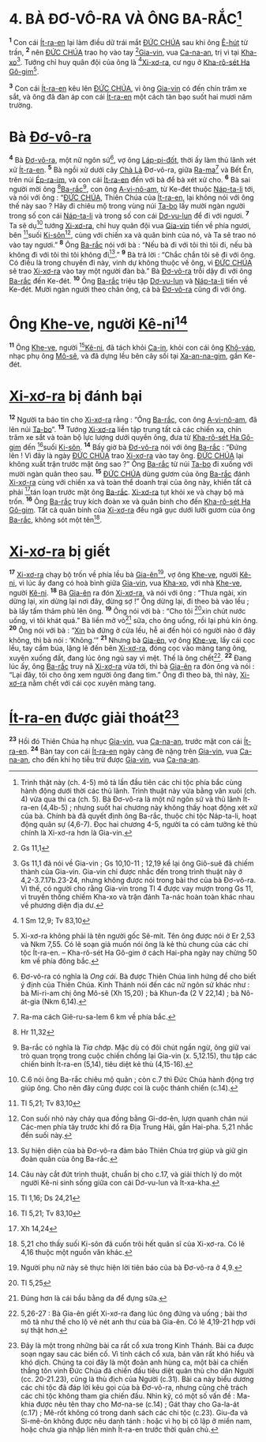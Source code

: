 # 4. BÀ ĐƠ-VÔ-RA VÀ ÔNG BA-RẮC[^1]
<sup><b>1</b></sup> Con cái [Ít-ra-en]() lại làm điều dữ trái mắt [ĐỨC CHÚA]() sau khi ông [Ê-hút]() từ trần, <sup><b>2</b></sup> nên [ĐỨC CHÚA]() trao họ vào tay [^1*][Gia-vin](), vua [Ca-na-an](), trị vì tại [Kha-xo]()[^2]. Tướng chỉ huy quân đội của ông là [^2*][Xi-xơ-ra](), cư ngụ ở [Kha-rô-sét Ha Gô-gim]()[^3].

<sup><b>3</b></sup> Con cái [Ít-ra-en]() kêu lên [ĐỨC CHÚA](), vì ông [Gia-vin]() có đến chín trăm xe sắt, và ông đã đàn áp con cái [Ít-ra-en]() một cách tàn bạo suốt hai mươi năm trường.


# Bà [Đơ-vô-ra]()
<sup><b>4</b></sup> Bà [Đơ-vô-ra](), một nữ ngôn sứ[^4], vợ ông [Láp-pi-đốt](), thời ấy làm thủ lãnh xét xử [Ít-ra-en](). <sup><b>5</b></sup> Bà ngồi xử dưới cây [Chà Là]() Đơ-vô-ra, giữa [Ra-ma]()[^5] và Bết Ên, trên núi [Ép-ra-im](), và con cái [Ít-ra-en]() đến với bà để bà xét xử cho. <sup><b>6</b></sup> Bà sai người mời ông [^3*][Ba-rắc]()[^6], con ông [A-vi-nô-am](), từ Ke-đét thuộc [Náp-ta-li]() tới, và nói với ông : “[ĐỨC CHÚA](), Thiên Chúa của [Ít-ra-en](), lại không nói với ông thế này sao ? Hãy đi chiêu mộ trong vùng núi [Ta-bo]() lấy mười ngàn người trong số con cái [Náp-ta-li]() và trong số con cái [Dơ-vu-lun]() để đi với ngươi. <sup><b>7</b></sup> Ta sẽ dụ[^7] tướng [Xi-xơ-ra](), chỉ huy quân đội vua [Gia-vin]() tiến về phía ngươi, bên [^4*]suối [Ki-sôn]()[^8], cùng với chiến xa và quân binh của nó, và Ta sẽ trao nó vào tay ngươi.” <sup><b>8</b></sup> Ông [Ba-rắc]() nói với bà : “Nếu bà đi với tôi thì tôi đi, nếu bà không đi với tôi thì tôi không đi[^9].” <sup><b>9</b></sup> Bà trả lời : “Chắc chắn tôi sẽ đi với ông. Có điều là trong chuyến đi này, vinh dự không thuộc về ông, vì [ĐỨC CHÚA]() sẽ trao [Xi-xơ-ra]() vào tay một người đàn bà.” Bà [Đơ-vô-ra]() trỗi dậy đi với ông [Ba-rắc]() đến Ke-đét. <sup><b>10</b></sup> Ông [Ba-rắc]() triệu tập [Dơ-vu-lun]() và [Náp-ta-li]() tiến về Ke-đét. Mười ngàn người theo chân ông, cả bà [Đơ-vô-ra]() cũng đi với ông.


# Ông [Khe-ve](), người [Kê-ni]()[^10]
<sup><b>11</b></sup> Ông [Khe-ve](), người [^5*][Kê-ni](), đã tách khỏi [Ca-in](), khỏi con cái ông [Khô-váp](), nhạc phụ ông [Mô-sê](), và đã dựng lều bên cây sồi tại [Xa-an-na-gim](), gần Ke-đét.


# [Xi-xơ-ra]() bị đánh bại
<sup><b>12</b></sup> Người ta báo tin cho [Xi-xơ-ra]() rằng : “Ông [Ba-rắc](), con ông [A-vi-nô-am](), đã lên núi [Ta-bo]()”. <sup><b>13</b></sup> Tướng [Xi-xơ-ra]() liền tập trung tất cả các chiến xa, chín trăm xe sắt và toàn bộ lực lượng dưới quyền ông, đưa từ [Kha-rô-sét Ha Gô-gim]() đến [^6*]suối [Ki-sôn](). <sup><b>14</b></sup> Bấy giờ bà [Đơ-vô-ra]() nói với ông [Ba-rắc]() : “Đứng lên ! Vì đây là ngày [ĐỨC CHÚA]() trao [Xi-xơ-ra]() vào tay ông. [ĐỨC CHÚA]() lại không xuất trận trước mặt ông sao ?” Ông [Ba-rắc]() từ núi [Ta-bo]() đi xuống với mười ngàn quân theo sau. <sup><b>15</b></sup> [ĐỨC CHÚA]() dùng gươm của ông [Ba-rắc]() đánh [Xi-xơ-ra]() cùng với chiến xa và toàn thể doanh trại của ông này, khiến tất cả phải [^7*]tán loạn trước mặt ông [Ba-rắc](). [Xi-xơ-ra]() tụt khỏi xe và chạy bộ mà trốn. <sup><b>16</b></sup> Ông [Ba-rắc]() truy kích đoàn xe và quân binh cho đến [Kha-rô-sét Ha Gô-gim](). Tất cả quân binh của [Xi-xơ-ra]() đều ngã gục dưới lưỡi gươm của ông [Ba-rắc](), không sót một tên[^11].


# [Xi-xơ-ra]() bị giết
<sup><b>17</b></sup> [Xi-xơ-ra]() chạy bộ trốn về phía lều bà [Gia-ên]()[^12], vợ ông [Khe-ve](), người [Kê-ni](), vì lúc ấy đang có hoà bình giữa [Gia-vin](), vua [Kha-xo](), với nhà [Khe-ve](), người [Kê-ni](). <sup><b>18</b></sup> Bà [Gia-ên]() ra đón [Xi-xơ-ra](), và nói với ông : “Thưa ngài, xin dừng lại, xin dừng lại nơi đây, đừng sợ !” Ông dừng lại, đi theo bà vào lều ; bà lấy tấm thảm phủ lên ông. <sup><b>19</b></sup> Ông nói với bà : “Cho tôi [^8*]xin chút nước uống, vì tôi khát quá.” Bà liền mở vò[^13] sữa, cho ông uống, rồi lại phủ kín ông. <sup><b>20</b></sup> Ông nói với bà : “[Xin]() bà đứng ở cửa lều, hễ ai đến hỏi có người nào ở đây không, thì bà nói : ‘Không.’” <sup><b>21</b></sup> Nhưng bà [Gia-ên](), vợ ông [Khe-ve](), lấy cái cọc lều, tay cầm búa, lặng lẽ đến bên [Xi-xơ-ra](), đóng cọc vào màng tang ông, xuyên xuống đất, đang lúc ông ngủ say vì mệt. Thế là ông chết[^14]. <sup><b>22</b></sup> Đang lúc ấy, ông [Ba-rắc]() truy nã [Xi-xơ-ra]() vừa tới, thì bà [Gia-ên]() ra đón ông và nói : “Lại đây, tôi cho ông xem người ông đang tìm.” Ông đi theo bà, thì này, [Xi-xơ-ra]() nằm chết với cái cọc xuyên màng tang.


# [Ít-ra-en]() được giải thoát[^15]
<sup><b>23</b></sup> Hồi đó Thiên Chúa hạ nhục [Gia-vin](), vua [Ca-na-an](), trước mặt con cái [Ít-ra-en](). <sup><b>24</b></sup> Bàn tay con cái [Ít-ra-en]() ngày càng đè nặng trên [Gia-vin](), vua [Ca-na-an](), cho đến khi họ tiễu trừ được [Gia-vin](), vua [Ca-na-an]().

[^1]: Trình thật này (ch. 4-5) mô tả lần đầu tiên các chi tộc phía bắc cùng hành động dưới thời các thủ lãnh. Trình thuật này vừa bằng văn xuôi (ch. 4) vừa qua thi ca (ch. 5). Bà Đơ-vô-ra là một nữ ngôn sứ và thủ lãnh Ít-ra-en (4,4b-5) ; nhưng suốt hai chương này không thấy hoạt động xét xử của bà. Chính bà đã quyết định ông Ba-rắc, thuộc chi tộc Náp-ta-li, hoạt động quân sự (4,6-7). Đọc hai chương 4-5, người ta có cảm tưởng kẻ thù chính là Xi-xơ-ra hơn là Gia-vin.
[^2]: Gs 11,1 đã nói về Gia-vin ; Gs 10,10-11 ; 12,19 kể lại ông Giô-suê đã chiếm thành của Gia-vin. Gia-vin chỉ được nhắc đến trong trình thuật này ở 4,2-3.7.17b.23-24, nhưng không được nói trong bài thơ của bà Đơ-vô-ra. Vì thế, có người cho rằng Gia-vin trong Tl 4 được vay mượn trong Gs 11, vì truyền thống chiếm Kha-xo và trận đánh Ta-nác hoàn toàn khác nhau về phương diện địa dư.
[^3]: Xi-xơ-ra không phải là tên người gốc Sê-mít. Tên ông được nói ở Er 2,53 và Nkm 7,55. Có lẽ soạn giả muốn nói ông là kẻ thù chung của các chi tộc Ít-ra-en. – Kha-rô-sét Ha Gô-gim ở cách Hai-pha ngày nay chừng 50 km về phía đông bắc.
[^4]: Đơ-vô-ra có nghĩa là *Ong cái*. Bà được Thiên Chúa linh hứng để cho biết ý định của Thiên Chúa. Kinh Thánh nói đến các nữ ngôn sứ khác như : bà Mi-ri-am chị ông Mô-sê (Xh 15,20) ; bà Khun-đa (2 V 22,14) ; bà Nô-át-gia (Nkm 6,14).
[^5]: Ra-ma cách Giê-ru-sa-lem 6 km về phía bắc.
[^6]: Ba-rắc có nghĩa là *Tia chớp*. Mặc dù có đôi chút ngần ngừ, ông giữ vai trò quan trọng trong cuộc chiến chống lại Gia-vin (x. 5,12.15), thu tập các chiến binh Ít-ra-en (5,14), tiêu diệt kẻ thù (4,15-16).
[^7]: C.6 nói ông Ba-rắc chiêu mộ quân ; còn c.7 thì Đức Chúa hành động trợ giúp ông. Cho nên đây cũng được coi là cuộc thánh chiến (c.14).
[^8]: Con suối nhỏ này chảy qua đồng bằng Gi-dơ-ên, lượn quanh chân núi Các-men phía tây trước khi đổ ra Địa Trung Hải, gần Hai-pha. 5,21 nhắc đến suối này.
[^9]: Sự hiện diện của bà Đơ-vô-ra đảm bảo Thiên Chúa trợ giúp và giữ gìn đoàn quân của ông Ba-rắc.
[^10]: Câu này cắt đứt trình thuật, chuẩn bị cho c.17, và giải thích lý do một người Kê-ni sinh sống giữa con cái Dơ-vu-lun và Ít-xa-kha.
[^11]: 5,21 cho thấy suối Ki-sôn đã cuốn trôi hết quân sĩ của Xi-xơ-ra. Có lẽ 4,16 thuộc một nguồn văn khác.
[^12]: Người phụ nữ này sẽ thực hiện lời tiên báo của bà Đơ-vô-ra ở 4,9.
[^13]: Đúng hơn là cái bầu bằng da để đựng sữa.
[^14]: 5,26-27 : Bà Gia-ên giết Xi-xơ-ra đang lúc ông đứng và uống ; bài thơ mô tả như thế cho lộ vẻ nét anh thư của bà Gia-ên. Có lẽ 4,19-21 hợp với sự thật hơn.
[^15]: Đây là một trong những bài ca rất cổ xưa trong Kinh Thánh. Bài ca được soạn ngay sau các biến cố. Vì tính cách cổ xưa, bản văn rất khó hiểu và khó dịch. Chúng ta coi đây là một đoản anh hùng ca, một bài ca chiến thắng tôn vinh Đức Chúa đã chiến đấu tiêu diệt quân thù cho dân Người (cc. 20-21.23), cũng là thù địch của Người (c.31). Bài ca này biểu dương các chi tộc đã đáp lời kêu gọi của bà Đơ-vô-ra, nhưng cũng chê trách các chi tộc không tham gia chiến đấu. Nhìn kỹ, có một số vấn đề : Ma-khia được nêu tên thay cho Mơ-na-se (c.14) ; Gát thay cho Ga-la-át (c.17) ; Mê-rốt không có trong danh sách các chi tộc (c.23). Giu-đa và Si-mê-ôn không được nêu danh tánh : hoặc vì họ bị cô lập ở miền nam, hoặc chưa gia nhập liên minh Ít-ra-en trước thời quân chủ.
[^1*]: Gs 11,1
[^2*]: 1 Sm 12,9; Tv 83,10
[^3*]: Hr 11,32
[^4*]: Tl 5,21; Tv 83,10
[^5*]: Tl 1,16; Ds 24,21
[^6*]: Tl 5,21; Tv 83,10
[^7*]: Xh 14,24
[^8*]: Tl 5,25